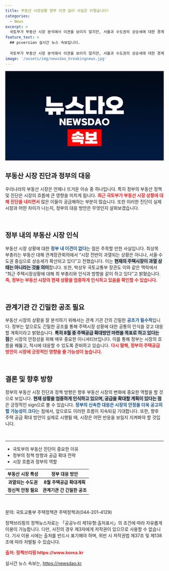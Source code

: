```yaml
---
title: 부동산 시장상황 정부 이견 없이 사실은 이렇습니다!
categories:
  - News
excerpt: >
  국토부가 부동산 시장 분석에서 이견을 보이지 않지만, 서울과 수도권의 상승세에 대한 경계가 고조되고 있습니다. 정부는 주택 공급 확대 방안을 마련하며 시장 상황을 면밀히 모니터링 할 예정입니다. 클릭해 더 자세한 내용을 확인하세요!
feature_text: >
  ## pcversion 실시간 뉴스 속보입니다.

  국토부가 부동산 시장 분석에서 이견을 보이지 않지만, 서울과 수도권의 상승세에 대한 경계가 고조되고 있습니다. 정부는 주택 공급 확대 방안을 마련하며 시장 상황을 면밀히 모니터링 할 예정입니다. 클릭해 더 자세한 내용을 확인하세요!
image: '/assets/img/newsdao_breakingnews.jpg'
---
```


<p><img src="/assets/img/newsdao_breakingnews.jpg" alt="pcversion 속보" /></p>

<h2 data-ke-size="size26">부동산 시장 진단과 정부의 대응</h2>

<p data-ke-size="size16">우리나라의 부동산 시장은 언제나 뜨거운 이슈 중 하나입니다. 특히 정부의 부동산 정책 및 진단은 시장의 흐름에 큰 영향을 미치게 됩니다. <b><span style="color: #ee2323;">최근 국토부가 부동산 시장 상황에 대해 진단을 내리면서</span></b> 많은 이들이 궁금해하는 부분이 많습니다. 또한 이러한 진단이 실제 시장과 어떤 차이가 나는지, 정부의 대응 방안은 무엇인지 살펴보겠습니다.</p>

<p data-ke-size="size16">&nbsp;</p>

<h2 data-ke-size="size26">정부 내의 부동산 시장 인식</h2>

<p data-ke-size="size16">부동산 시장 상황에 대한 <b><span style="color: #1a5490;">정부 내 이견이 없다</span></b>는 점은 주목할 만한 사실입니다. 최상목 부총리는 부동산 대해 관계장관회의에서 “시장 전반이 과열되는 상황은 아니나, 서울·수도권 중심으로 상승세가 확산되고 있다”고 전했습니다. 이는 <b><span style="background-color: #21538527;">현재의 주택시장이 과열 상태는 아니라는 것을 의미</span></b>합니다. 또한, 박상우 국토교통부 장관도 이와 같은 맥락에서 “최근 주택시장상황에 대해 최 부총리와 인식과 방향을 같이 하고 있다”고 밝혔습니다. <b><span style="color: #ee2323;">즉, 정부는 부동산 시장의 현재 상황을 엄중하게 인식하고 있음을 확인할 수 있습니다.</span></b></p>

<p data-ke-size="size16">&nbsp;</p>

<h2 data-ke-size="size26">관계기관 간 긴밀한 공조 필요</h2>

<p data-ke-size="size16">부동산 시장의 상황을 잘 분석하기 위해서는 관계 기관 간의 긴밀한 <b><span style="color: #1a5490;">공조가 필수적</span></b>입니다. 정부는 앞으로도 긴밀한 공조를 통해 주택시장 상황에 대한 공통의 인식을 갖고 대응할 계획이라고 밝혔습니다. <b><span style="background-color: #21538527;">특히 8월 중 주택공급 확대방안 마련을 목표로 하고 있다는 점</span></b>은 시장의 안정성을 위해 매우 중요한 이니셔티브입니다. 이를 통해 정부는 시장의 흐름을 꿰뚫고, 적시에 대응할 수 있도록 준비하고 있습니다. <b><span style="color: #ee2323;">다시 말해, 정부의 주택공급 방안이 시장에 긍정적인 영향을 줄 가능성이 높습니다.</span></b></p>

<p data-ke-size="size16">&nbsp;</p>

<h2 data-ke-size="size26">결론 및 향후 방향</h2>

<p data-ke-size="size16">정부의 부동산 시장 진단과 정책 방향은 향후 부동산 시장의 변화에 중요한 역할을 할 것으로 보입니다. <b><span style="background-color: #21538527;">현재 상황을 엄중하게 인식하고 있으며, 공급을 확대할 계획이 있다는 점</span></b>은 긍정적인 sign으로 볼 수 있습니다. <b><span style="color: #1a5490;">정부의 신속한 대응은 시장의 안정을 더욱 공고히 할 가능성이 크다</span></b>는 점에서, 앞으로도 이러한 흐름이 지속되길 기대합니다. 또한, 향후 주택 공급 확대 방안이 실제로 시행될 때, 시장은 어떤 반응을 보일지 지켜봐야 할 것입니다.</p>

<p data-ke-size="size16">&nbsp;</p>

<hr>

<ul>
    <li>국토부의 부동산 진단이 중요한 이유</li>
    <li>정부의 정책 방향과 공급 확대 전략</li>
    <li>시장 흐름과 정부의 역할</li>
</ul>

<table style="width:100%">
    <thead>
        <tr>
            <th><b>부동산 시장 특성</b></th>
            <th><b>정부 대응 방안</b></th>
        </tr>
    </thead>
    <tbody>
        <tr>
            <td style="text-align: center; height: 17px;"><b>과열되는 수도권</b></td>
            <td style="text-align: center; height: 17px;"><b>8월 주택공급 확대계획</b></td>
        </tr>
        <tr>
            <td style="text-align: center; height: 17px;"><b>정신적 안정 필요</b></td>
            <td style="text-align: center; height: 17px;"><b>관계기관 간 긴밀한 공조</b></td>
        </tr>
    </tbody>
</table>

<p data-ke-size="size16">&nbsp;</p>

<p data-ke-size="size16">문의: 국토교통부 주택정책관 주택정책과(044-201-4129)</p>

<p data-ke-size="size16">정책브리핑의 정책뉴스자료는 「공공누리 제1유형:출처표시」의 조건에 따라 자유롭게 이용이 가능합니다. 다만, 사진의 경우 제3자에게 저작권이 있으므로 사용할 수 없습니다. 기사 이용 시에는 출처를 반드시 표기해야 하며, 위반 시 저작권법 제37조 및 제138조에 따라 처벌될 수 있습니다.</p>

<p data-ke-size="size16"><b><span style="color: #ee2323;">출처: 정책브리핑 https://www.korea.kr</span></b></p>
실시간 뉴스 속보는, <a href="https://newsdao.kr" rel="dofollow">https://newsdao.kr</a>


